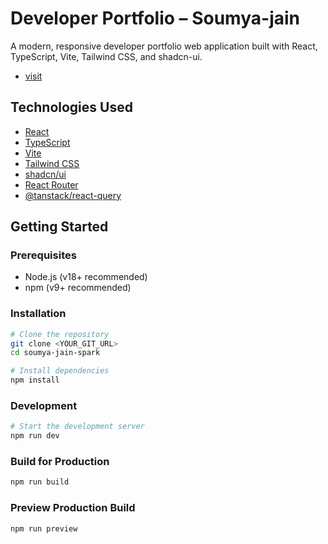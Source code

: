 # Developer Portfolio – Soumya-jain

A modern, responsive developer portfolio web application built with React, TypeScript, Vite, Tailwind CSS, and shadcn-ui.
- [visit](https://soumy-portfolio.netlify.app/)

## Technologies Used

- [React](https://react.dev/)
- [TypeScript](https://www.typescriptlang.org/)
- [Vite](https://vitejs.dev/)
- [Tailwind CSS](https://tailwindcss.com/)
- [shadcn/ui](https://ui.shadcn.com/)
- [React Router](https://reactrouter.com/)
- [@tanstack/react-query](https://tanstack.com/query/latest)

## Getting Started

### Prerequisites

- Node.js (v18+ recommended)
- npm (v9+ recommended)

### Installation

```sh
# Clone the repository
git clone <YOUR_GIT_URL>
cd soumya-jain-spark

# Install dependencies
npm install
```

### Development

```sh
# Start the development server
npm run dev
```
### Build for Production

```sh
npm run build
```

### Preview Production Build

```sh
npm run preview
```

  

